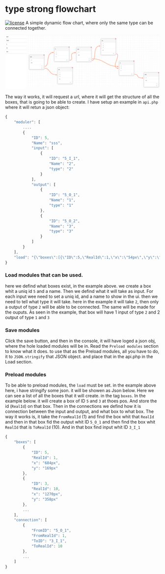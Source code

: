# type strong flowchart

[![license](https://img.shields.io/badge/license-MIT-blue.svg)](LICENSE-MIT)
A simple dynamic flow chart, where only the same type can be connected together.

[![ex-010](images/demo.png)](https://github.com/quer/flow-chart-type-strong)


The way it works, it will request a url, where it will get the structure of all the boxes, that is going to be able to create. 
I have setup an example in `api.php` where it will retun a json object: 

```js
{
    "moduler": [
        ....
        {
            "ID": 5,
            "Name": "sss",
            "input": [
                {
                    "ID": "5_I_1",
                    "Name": "2",
                    "type": "2"
                }
            ],
            "output": [
                {
                    "ID": "5_O_1",
                    "Name": "1",
                    "type": "1"
                },
                {
                    "ID": "5_O_2",
                    "Name": "3",
                    "type": "3"
                }
            ]
        }
    ],
    "load": "{\"boxes\":[{\"ID\":5,\"RealId\":1,\"x\":\"54px\",\"y\":\"69px\"},{\"ID\":4,\"RealId\":5,\"x\":\"342px\",\"y\":\"71px\"},{\"ID\":3,\"RealId\":10,\"x\":\"626px\",\"y\":\"78px\"},{\"ID\":5,\"RealId\":14,\"x\":\"912px\",\"y\":\"84px\"},{\"ID\":5,\"RealId\":18,\"x\":\"408px\",\"y\":\"445px\"},{\"ID\":4,\"RealId\":22,\"x\":\"851px\",\"y\":\"491px\"},{\"ID\":3,\"RealId\":27,\"x\":\"35px\",\"y\":\"456px\"}],\"connection\":[{\"FromID\":\"5_O_1\",\"FromRealId\":1,\"ToID\":\"4_I_1\",\"ToRealId\":5},{\"FromID\":\"4_O_1\",\"FromRealId\":5,\"ToID\":\"3_I_2\",\"ToRealId\":10},{\"FromID\":\"3_O_1\",\"FromRealId\":10,\"ToID\":\"5_I_1\",\"ToRealId\":14},{\"FromID\":\"5_O_1\",\"FromRealId\":18,\"ToID\":\"3_I_1\",\"ToRealId\":27},{\"FromID\":\"5_O_2\",\"FromRealId\":18,\"ToID\":\"4_I_2\",\"ToRealId\":22},{\"FromID\":\"4_O_1\",\"FromRealId\":22,\"ToID\":\"5_I_1\",\"ToRealId\":18},{\"FromID\":\"3_O_1\",\"FromRealId\":27,\"ToID\":\"5_I_1\",\"ToRealId\":1}]}"
}
```
### Load modules that can be used. 
here we defind what boxes exist, in the example above. we create a box whit a uniq id `5` and a name. 
Then we defind what it will take as input. For each input wee need to set a uniq id, and a name to show in the ui. then we need to tell what type it will take. here in the example it will take `2`, then only a output of type `2` will be able to be connected.
The same will be made for the ouputs.
As seen in the example, that box will have 1 input of type `2` and 2 output of type `1` and `3`

### Save modules
Click the save button, and then in the console, it will have loged a json obj, where the hole loaded modules will be in. 
Read the `Preload modules` section to know what it does. 
to use that as the Preload modules, all you have to do, it to `JSON.stringify` that JSON object. and place that in the api.php in the Load section.


### Preload modules
To be able to preload modules, the `load` must be set. in the example above here, i have stringify some json. it will be showen as Json below. 
Here we can see a list of all the boxes that it will create. in the tag `boxes`. In the example below. it will create a box of ID `5` and `3` at thoes pos. And store the id (`RealId`) on that box.
Then in the connections we defind how it is connection between the input and output, and what box to what box.
The way it works is, it take the `FromRealId` (1) and find the box whit that `RealId` and then in that box fid the output whit ID `5_O_1` and then find the box whit `RealId` that is `ToRealId` (10). And in that box find input whit ID `3_I_1`

```js
{
    "boxes": [
        {
            "ID": 5,
            "RealId": 1,
            "x": "684px",
            "y": "169px"
        },
        {
            "ID": 3,
            "RealId": 10,
            "x": "1270px",
            "y": "358px"
        },
        ...
    ],
    "connection": [
        {
            "FromID": "5_O_1",
            "FromRealId": 1,
            "ToID": "3_I_1",
            "ToRealId": 10
        },
        ...
    ]
}
```
